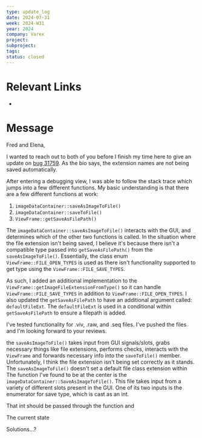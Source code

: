 ```yaml
---
type: update_log
date: 2024-07-31
week: 2024-W31
year: 2024
company: Varex
project: 
subproject: 
tags: 
status: closed
---
```

# Relevant Links
- 

# Message
Fred and Elena,

I wanted to reach out to both of you before I finish my time here to give an update on [bug 31759](https://fpbugs/issues/31759). As the bio says, the extension names are not being saved automatically. 

After entering a debugging view, I was able to follow the stack trace which jumps into a few different functions. My basic understanding is that there are a few different functions at work:
1. `imageDataContainer::saveAsImageToFile()`
2. `imageDataContainer::saveToFile()`
3. `ViewFrame::getSaveAsFilePath()`

The `imageDataContainer::saveAsImageToFile()` interacts with the GUI, and determines which of the other two functions is called. In the situation where the file extension isn't being saved, I believe it's because there isn't a compatible type passed into `getSaveAsFilePath()` from the `saveAsImageToFile()`.  Essentially, the class enum `ViewFrame::FILE_OPEN_TYPES` is used as there isn't functionality supported to get type using the `ViewFrame::FILE_SAVE_TYPES`. 

As such, I added an additional implementation to the `ViewFrame::getImageFileExtensionFromType()` so it can handle `ViewFrame::FILE_SAVE_TYPES` in addition to `ViewFrame::FILE_OPEN_TYPES`. I also updated the `getSaveAsFilePath` to have an additional argument called: `defaultFileExt`. The `defaultFileExt` is used in a conditional within `getSaveAsFilePath` to ensure a filepath is added.

I've tested functionality for .viv, .raw, and .seq files. I've pushed the files and I'm looking forward to your reviews.  


the `saveAsImageToFile()` takes input from GUI signals/slots, grabs necessary things like file extensions, performs checks, interacts with the `ViewFrame` and forwards necessary info into the `saveToFile()` member. Unfortunately, I think the file extension isn't being set correctly as it stands. The `saveAsImageToFile()` doesn't set a default file class extension within 
The function I've found to be at the center is the `imageDataContainer::SaveAsImageToFile()`. This file takes input from a variety of different slots present in the GUI. One of its two inputs is the enumerator for save type, which is cast as an int. 

That int should be passed through the function and 

The current state

Solutions...?